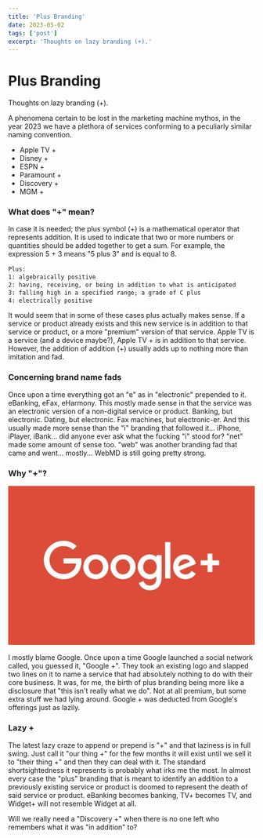 ```yaml
---
title: 'Plus Branding'
date: 2023-05-02
tags: ['post']
excerpt: 'Thoughts on lazy branding (+).'
---
```


<hgroup>
	<h1>Plus Branding</h1>
	<p>Thoughts on lazy branding (+).</p>
</hgroup>


A phenomena certain to be lost in the marketing machine mythos, in the year 2023 we have a plethora of services conforming to a peculiarly similar naming convention.

* Apple TV +
* Disney +
* ESPN +
* Paramount +
* Discovery +
* MGM +

### What does "+" mean?

In case it is needed; the plus symbol (+) is a mathematical operator that represents addition. It is used to indicate that two or more numbers or quantities should be added together to get a sum. For example, the expression 5 + 3 means "5 plus 3" and is equal to 8.

```
Plus:
1: algebraically positive
2: having, receiving, or being in addition to what is anticipated
3: falling high in a specified range; a grade of C plus
4: electrically positive
```

It would seem that in some of these cases plus actually makes sense.  If a service or product already exists and this new service is in addition to that service or product, or a more "premium" version of that service.  Apple TV is a service (and a device maybe?), Apple TV + is in addition to that service.  However, the addition of addition (+) usually adds up to nothing more than imitation and fad.



### Concerning brand name fads

Once upon a time everything got an "e" as in "electronic" prepended to it.  eBanking, eFax, eHarmony.  This mostly made sense in that the service was an electronic version of a non-digital service or product.  Banking, but electronic.  Dating, but electronic.  Fax machines, but electronic-er.  And this usually made more sense than the "i" branding that followed it... iPhone, iPlayer, iBank... did anyone ever ask what the fucking "i" stood for?  "net" made some amount of sense too.  "web" was another branding fad that came and went... mostly... WebMD is still going pretty strong.


### Why "+"?

<div class="ui small left floated image mpa3">

![Google Plus](./googleplus.jpeg)

</div>

I mostly blame Google.  Once upon a time Google launched a social network called, you guessed it, "Google +".  They took an existing logo and slapped two lines on it to name a service that had absolutely nothing to do with their core business.  It was, for me, the birth of plus branding being more like a disclosure that "this isn't really what we do".  Not at all premium, but some extra stuff we had lying around.  Google + was deducted from Google's offerings just as lazily.

### Lazy +

The latest lazy craze to append or prepend is "+" and that laziness is in full swing.  Just call it "our thing +" for the few months it will exist until we sell it to "their thing +" and then they can deal with it.   The standard shortsightedness it represents is probably what irks me the most.  In almost every case the "plus" branding that is meant to identify an addition to a previously existing service or product is doomed to represent the death of said service or product. eBanking becomes banking, TV+ becomes TV, and Widget+ will not resemble Widget at all.

Will we really need a "Discovery +" when there is no one left who remembers what it was "in addition" to?
